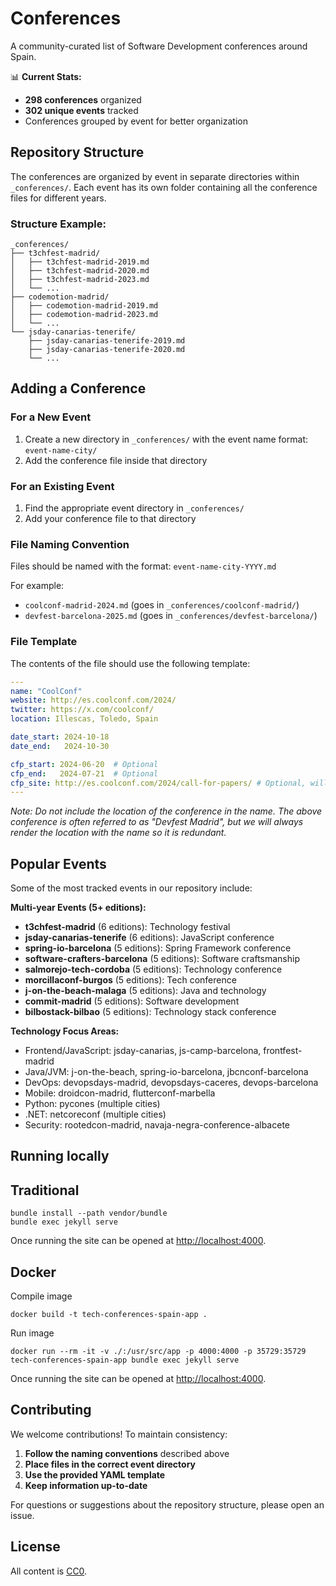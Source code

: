 Conferences
===========

A community-curated list of Software Development conferences around Spain.

📊 **Current Stats:**
- **298 conferences** organized
- **302 unique events** tracked
- Conferences grouped by event for better organization

## Repository Structure

The conferences are organized by event in separate directories within `_conferences/`. Each event has its own folder containing all the conference files for different years.

### Structure Example:
```
_conferences/
├── t3chfest-madrid/
│   ├── t3chfest-madrid-2019.md
│   ├── t3chfest-madrid-2020.md
│   ├── t3chfest-madrid-2023.md
│   └── ...
├── codemotion-madrid/
│   ├── codemotion-madrid-2019.md
│   ├── codemotion-madrid-2023.md
│   └── ...
└── jsday-canarias-tenerife/
    ├── jsday-canarias-tenerife-2019.md
    ├── jsday-canarias-tenerife-2020.md
    └── ...
```

## Adding a Conference

### For a New Event
1. Create a new directory in `_conferences/` with the event name format: `event-name-city/`
2. Add the conference file inside that directory

### For an Existing Event
1. Find the appropriate event directory in `_conferences/`
2. Add your conference file to that directory

### File Naming Convention
Files should be named with the format: `event-name-city-YYYY.md`

For example:
- `coolconf-madrid-2024.md` (goes in `_conferences/coolconf-madrid/`)
- `devfest-barcelona-2025.md` (goes in `_conferences/devfest-barcelona/`)

### File Template
The contents of the file should use the following template:
```yaml
---
name: "CoolConf"
website: http://es.coolconf.com/2024/
twitter: https://x.com/coolconf/
location: Illescas, Toledo, Spain

date_start: 2024-10-18
date_end:   2024-10-30

cfp_start: 2024-06-20  # Optional
cfp_end:   2024-07-21  # Optional
cfp_site: http://es.coolconf.com/2024/call-for-papers/ # Optional, will default to website
---
```

*Note: Do not include the location of the conference in the name. The above conference is often referred to as "Devfest Madrid", but we will always render the location with the name so it is redundant.*

## Popular Events

Some of the most tracked events in our repository include:

**Multi-year Events (5+ editions):**
- **t3chfest-madrid** (6 editions): Technology festival
- **jsday-canarias-tenerife** (6 editions): JavaScript conference
- **spring-io-barcelona** (5 editions): Spring Framework conference
- **software-crafters-barcelona** (5 editions): Software craftsmanship
- **salmorejo-tech-cordoba** (5 editions): Technology conference
- **morcillaconf-burgos** (5 editions): Tech conference
- **j-on-the-beach-malaga** (5 editions): Java and technology
- **commit-madrid** (5 editions): Software development
- **bilbostack-bilbao** (5 editions): Technology stack conference

**Technology Focus Areas:**
- Frontend/JavaScript: jsday-canarias, js-camp-barcelona, frontfest-madrid
- Java/JVM: j-on-the-beach, spring-io-barcelona, jbcnconf-barcelona
- DevOps: devopsdays-madrid, devopsdays-caceres, devops-barcelona
- Mobile: droidcon-madrid, flutterconf-marbella
- Python: pycones (multiple cities)
- .NET: netcoreconf (multiple cities)
- Security: rootedcon-madrid, navaja-negra-conference-albacete

Running locally
---------------

## Traditional

```
bundle install --path vendor/bundle
bundle exec jekyll serve
```

Once running the site can be opened at [http://localhost:4000](http://localhost:4000).

## Docker

Compile image

```
docker build -t tech-conferences-spain-app .
```

Run image

```
docker run --rm -it -v ./:/usr/src/app -p 4000:4000 -p 35729:35729 tech-conferences-spain-app bundle exec jekyll serve
```

Once running the site can be opened at [http://localhost:4000](http://localhost:4000).

## Contributing

We welcome contributions! To maintain consistency:

1. **Follow the naming conventions** described above
2. **Place files in the correct event directory**
3. **Use the provided YAML template**
4. **Keep information up-to-date**

For questions or suggestions about the repository structure, please open an issue.

## License

All content is [CC0][1].


 [1]: https://creativecommons.org/publicdomain/zero/1.0/
